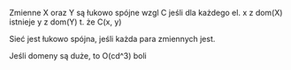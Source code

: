Zmienne X oraz Y są łukowo spójne wzgl C jeśli dla każdego el. x z dom(X) istnieje y z dom(Y)
t. że C(x, y)

Sieć jest łukowo spójna, jeśli każda para zmiennych jest.

Jeśli domeny są duże, to O(cd^3) boli
